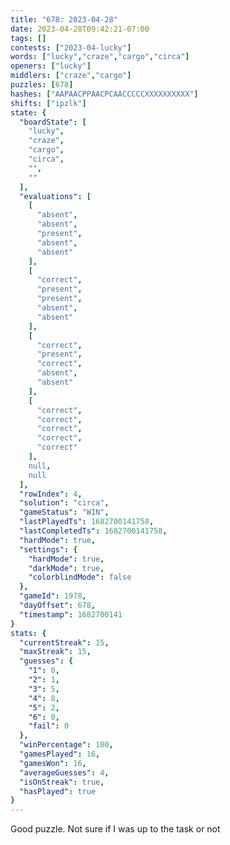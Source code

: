 ```yaml
---
title: "678: 2023-04-28"
date: 2023-04-28T09:42:21-07:00
tags: []
contests: ["2023-04-lucky"]
words: ["lucky","craze","cargo","circa"]
openers: ["lucky"]
middlers: ["craze","cargo"]
puzzles: [678]
hashes: ["AAPAACPPAACPCAACCCCCXXXXXXXXXX"]
shifts: ["ipzlk"]
state: {
  "boardState": [
    "lucky",
    "craze",
    "cargo",
    "circa",
    "",
    ""
  ],
  "evaluations": [
    [
      "absent",
      "absent",
      "present",
      "absent",
      "absent"
    ],
    [
      "correct",
      "present",
      "present",
      "absent",
      "absent"
    ],
    [
      "correct",
      "present",
      "correct",
      "absent",
      "absent"
    ],
    [
      "correct",
      "correct",
      "correct",
      "correct",
      "correct"
    ],
    null,
    null
  ],
  "rowIndex": 4,
  "solution": "circa",
  "gameStatus": "WIN",
  "lastPlayedTs": 1682700141758,
  "lastCompletedTs": 1682700141758,
  "hardMode": true,
  "settings": {
    "hardMode": true,
    "darkMode": true,
    "colorblindMode": false
  },
  "gameId": 1978,
  "dayOffset": 678,
  "timestamp": 1682700141
}
stats: {
  "currentStreak": 15,
  "maxStreak": 15,
  "guesses": {
    "1": 0,
    "2": 1,
    "3": 5,
    "4": 8,
    "5": 2,
    "6": 0,
    "fail": 0
  },
  "winPercentage": 100,
  "gamesPlayed": 16,
  "gamesWon": 16,
  "averageGuesses": 4,
  "isOnStreak": true,
  "hasPlayed": true
}
---
```

<!-- more -->
Good puzzle. Not sure if I was up to the task or not
